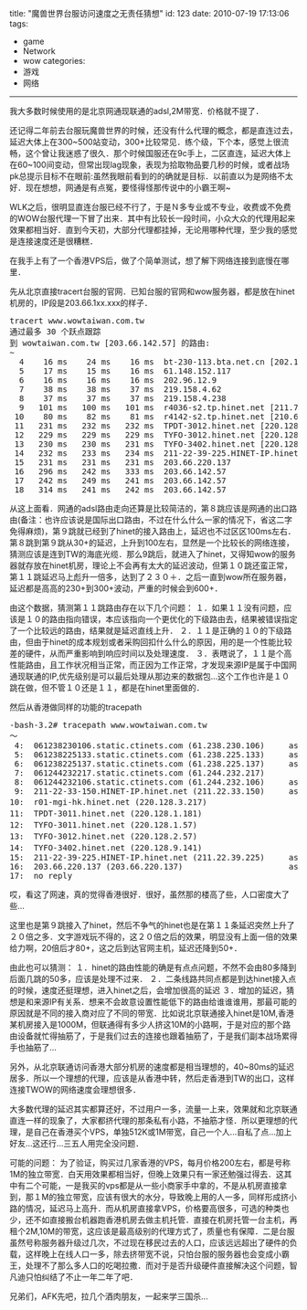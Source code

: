 title: "魔兽世界台服访问速度之无责任猜想"
id: 123
date: 2010-07-19 17:13:06
tags: 
- game
- Network
- wow
categories: 
- 游戏
- 网络
---

我大多数时候使用的是北京网通现联通的adsl,2M带宽．价格就不提了．

还记得二年前去台服玩魔兽世界的时候，还没有什么代理的概念，都是直连过去，延迟大体上在300~500站变动，300+比较常见．练个级，下个本，感觉上很流畅，这个曾让我迷惑了很久．那个时候国服还在9c手上，二区直连，延迟大体上在60~100间变动，但常出现lag现象，表现为拾取物品要几秒的时候，或者战场pk总提示目标不在眼前:虽然我眼前看到的的确就是目标．以前直以为是网络不太好．现在想想，网通是有点冤，要怪得怪那传说中的小霸王啊~

WLK之后，很明显直连台服已经不行了，于是Ｎ多专业或不专业，收费或不免费的WOW台服代理一下冒了出来．其中有比较长一段时间，小众大众的代理用起来效果都相当好．直到今天初，大部分代理都挂掉，无论用哪种代理，至少我的感觉是连接速度还是很糟糕．

在我手上有了一个香港VPS后，做了个简单测试，想了解下网络连接到底慢在哪里．
<!--more-->
先从北京直接tracert台服的官网．已知台服的官网和wow服务器，都是放在hinet机房的，IP段是203.66.1xx.xxx的样子．
<pre class="brush:plain">
tracert www.wowtaiwan.com.tw
通过最多 30 个跃点跟踪
到 wowtaiwan.com.tw [203.66.142.57] 的路由:
~
  4    16 ms    24 ms    16 ms  bt-230-113.bta.net.cn [202.106.230.113]
  5    17 ms    15 ms    16 ms  61.148.152.117
  6    16 ms    16 ms    16 ms  202.96.12.9
  7    38 ms    38 ms    37 ms  219.158.4.62
  8    37 ms    37 ms    37 ms  219.158.4.238
  9   101 ms   100 ms   101 ms  r4036-s2.tp.hinet.net [211.72.233.190]
 10    80 ms    82 ms    81 ms  r4142-s2.tp.hinet.net [210.65.255.12]
 11   231 ms   232 ms   232 ms  TPDT-3012.hinet.net [220.128.4.66]
 12   229 ms   229 ms   229 ms  TYFO-3012.hinet.net [220.128.4.105]
 13   230 ms   230 ms   231 ms  TYFO-3402.hinet.net [220.128.9.141]
 14   232 ms   233 ms   234 ms  211-22-39-225.HINET-IP.hinet.net [211.22.39.225]
 15   231 ms   231 ms   231 ms  203.66.220.137
 16   296 ms   242 ms   333 ms  203.66.142.57
 17   242 ms   249 ms   241 ms  203.66.142.57
 18   314 ms   241 ms   242 ms  203.66.142.57
</pre>
从这上面看．网通的adsl路由走向还算是比较简洁的，第８跳应该是网通的出口路由(备注：也许应该说是国际出口路由，不过在什么什么一家的情况下，省这二字免得麻烦)，第９跳就已经到了hinet的接入路由上，延迟也不过区区100ms左右．第８跳到第９跳从30+的延迟，上升到100左右，显然是一个比较长的网络连接，猜测应该是连到TW的海底光缆．那么9跳后，就进入了hinet，又得知wow的服务器就存放在hinet机房，理论上不会再有太大的延迟波动，但第１０跳还蛮正常，第１１跳延迟马上彪升一倍多，达到了２３０＋．之后一直到wow所在服务器，延迟都是高高的230+到300+波动，严重的时候会到600+．

由这个数据，猜测第１１跳路由存在以下几个问题：
１．如果１１没有问题，应该是１０的路由指向错误，本应该指向一个更优化的下级路由去，结果被错误指定了一个比较远的路由，结果就是延迟直线上升．
２．１１是正确的１０的下级路由，但由于hinet的成本规划或者采购回扣什么什么的原因，用的是一个性能比较差的硬件，从而严重影响到响应时间以及处理速度．
３．表瞎说了，１１是个高性能路由，且工作状况相当正常，而正因为工作正常，才发现来源IP是属于中国网通现联通的IP,优先级别是可以最后处理从那边来的数据包...这个工作也许是１０跳在做，但不管１０还是１１，都是在hinet里面做的．

然后从香港做同样的功能的tracepath 
<pre class="brush:plain">
-bash-3.2# tracepath www.wowtaiwan.com.tw
～
 4:  061238230106.static.ctinets.com (61.238.230.106)     asymm  5   1.377ms
 5:  061238225133.static.ctinets.com (61.238.225.133)     asymm  6   5.998ms
 6:  061238225137.static.ctinets.com (61.238.225.137)     asymm  7   1.526ms
 7:  061244232217.static.ctinets.com (61.244.232.217)       1.641ms
 8:  061244232106.static.ctinets.com (61.244.232.106)     asymm  9   2.158ms
 9:  211-22-33-150.HINET-IP.hinet.net (211.22.33.150)     asymm 11   3.435ms
10:  r01-mgi-hk.hinet.net (220.128.3.217)             　　　　asymm  9   3.987ms
11:  TPDT-3011.hinet.net (220.128.1.181)                  　　asymm 10  87.844ms
12:  TYFO-3011.hinet.net (220.128.1.57)                   　　asymm 14  59.563ms
13:  TYFO-3012.hinet.net (220.128.2.57)                   　　asymm 14  59.511ms
14:  TYFO-3402.hinet.net (220.128.9.141)                  　　asymm 12  59.480ms
15:  211-22-39-225.HINET-IP.hinet.net (211.22.39.225)     asymm 13  59.759ms
16:  203.66.220.137 (203.66.220.137)                      asymm 14  59.619ms
17:  no reply
</pre>
哎，看这了网速，真的觉得香港很好．很好，虽然那的楼高了些，人口密度大了些...

这里也是第９跳接入了hinet，然后不争气的hinet也是在第１１条延迟突然上升了２０倍之多．文字游戏玩不得的，这２０倍之后的效果，明显没有上面一倍的效果给力啊，20倍后才80+，这之后到达官网主机，延迟还降到50+．

由此也可以猜测：
１．hinet的路由性能的确是有点点问题，不然不会由80多降到后面几跳的50多，应该是处理不过来．
２．二条线路共同点都是到达hinet接入点的时候，速度还挺理想，进入hinet之后，会增加很高的延迟
３．增加的延迟，猜想是和来源IP有关系．想来不会故意设置性能低下的路由给谁谁谁用，那最可能的原因就是不同的接入商对应了不同的带宽．比如说北京联通接入hinet是10M,香港某机房接入是1000M，但联通得有多少人挤这10M的小路啊，于是对应的那个路由设备就忙得抽筋了，于是我们过去的连接也跟着抽筋了，于是我们副本战场累得手也抽筋了...

另外，从北京联通访问香港大部分机房的速度都是相当理想的，40~80ms的延迟居多．所以一个理想的代理，应该是从香港中转，然后走香港到TW的出口，这样连接TWOW的网络速度会理想很多．

大多数代理的延迟其实都算还好，不过用户一多，流量一上来，效果就和北京联通直连一样的现象了，大家都挤代理的那条私有小路，不抽筋才怪．所以更理想的代理，是自己在香港买个VPS，单独512K或1M带宽，自己一个人...自私了点...加上好友...这还行...三五人用完全没问题．

可能的问题：
为了验证，购买过几家香港的VPS，每月价格200左右，都是号称1M的独立带宽．白天用效果都相当好，但晚上效果只有一家还勉强过得去．这其中有二个可能，一是我买的vps都是从一些小商家手中拿的，不是从机房直接拿到，那１M的独立带宽，应该有很大的水分，导致晚上用的人一多，同样形成挤小路的情况，延迟马上高升．而从机房直接拿VPS，价格要高很多，可选的种类也少，还不如直接搬台机器跑香港机房去做主机托管．直接在机房托管一台主机，再租个2M,10M的带宽，这应该是最高级别的代理方式了，质量也有保障．二是台服虽然号称服务器升级过几次，不过现在移民过去的人口，应该远远超出了硬件的负载，这样晚上在线人口一多，除去挤带宽不说，只怕台服的服务器也会变成小霸王，处理不了那么多人口的吃喝拉撒．而对于是否升级硬件直接解决这个问题，智凡迪只怕纠结了不止一年二年了吧．

兄弟们，AFK先吧，拉几个酒肉朋友，一起来学三国杀...